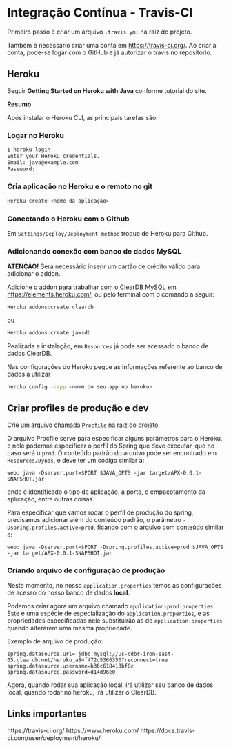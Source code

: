 # Integração Contínua - Travis-CI

Primeiro passo é criar um arquivo <code>.travis.yml</code> na raiz do projeto.

Também é necessário criar uma conta em <link>https://travis-ci.org/</link>. Ao criar a conta, pode-se logar com o GitHub e já autorizar o travis no repositório.

## Heroku

Seguir <b>Getting Started on Heroku with Java</b> conforme tutorial do site.

<b> Resumo </b>

Após instalar o Heroku CLI, as principais tarefas são:

### Logar no Heroku

```bash 
$ heroku login
Enter your Heroku credentials.
Email: java@example.com
Password:
```

### Cria aplicação no Heroku e o remoto no git

```bash
Heroku create <nome da aplicação>
```

### Conectando o Heroku com o Github

Em <code>Settings/Deploy/Deployment method</code> troque de Heroku para Github.

### Adicionando conexão com banco de dados MySQL

<b>ATENÇÃO!</b> Será necessário inserir um cartão de crédito válido para adicionar o addon.

Adicione o addon para trabalhar com o ClearDB MySQL em <link>https://elements.heroku.com/</link>, ou pelo terminal com o 
comando a seguir:

```bash
Heroku addons:create cleardb
```
ou
```bash
Heroku addons:create jawsdb
```

Realizada a instalação, em <code>Resources</code> já pode ser acessado o banco de dados ClearDB.

Nas configurações do Heroku pegue as informações referente ao banco de dados a utilizar
```bash
heroku config --app <nome do seu app no heroku>
```

## Criar profiles de produção e dev

Crie um arquivo chamada <code>Procfile</code> na raiz do projeto.

O arquivo Procfile serve para especificar alguns parâmetros para o Heroku, e nele podemos especificar o perfil do Spring 
que deve executar, que no caso será o <code>prod</code>. O conteúdo padrão do arquivo pode ser encontrado em 
<code> Resources/Dynos</code>, e deve ter um código similar a:

```
web: java -Dserver.port=$PORT $JAVA_OPTS -jar target/APX-0.0.1-SNAPSHOT.jar
```
onde é identificado o tipo de aplicação, a porta, o empacotamento da aplicação, entre outras coisas.

Para especificar que vamos rodar o perfil de produção do spring, precisamos adicionar além do conteúdo padrão, o parâmetro
<code>-Dspring.profiles.active=prod</code>, ficando com o arquivo com conteúdo similar a: 

```
web: java -Dserver.port=$PORT -Dspring.profiles.active=prod $JAVA_OPTS -jar target/APX-0.0.1-SNAPSHOT.jar
```

### Criando arquivo de configuração de produção

Neste momento, no nosso <code>application.properties</code> temos as configurações de acesso do nosso banco de dados <b>local</b>.

Podemos criar agora um arquivo chamado <code>application-prod.properties</code>. Este é uma espécie de especialização
do <code>application.properties</code>, e as propriedades especificadas nele substituirão as do 
<code>application.properties</code> quando alterarem uma mesma propriedade.

Exemplo de arquivo de produção:

```
spring.datasource.url= jdbc:mysql://us-cdbr-iron-east-05.cleardb.net/heroku_a84f472d5366356?reconnect=true
spring.datasource.username=b36c618413bf8c
spring.datasource.password=d14d96e0
```

Agora, quando rodar sua aplicação local, irá utilizar seu banco de dados local, quando rodar no heroku, 
irá utilizar o ClearDB.

## Links importantes

<link>https://travis-ci.org/</link>

<link>https://www.heroku.com/</link>

<link>https://docs.travis-ci.com/user/deployment/heroku/</link>




